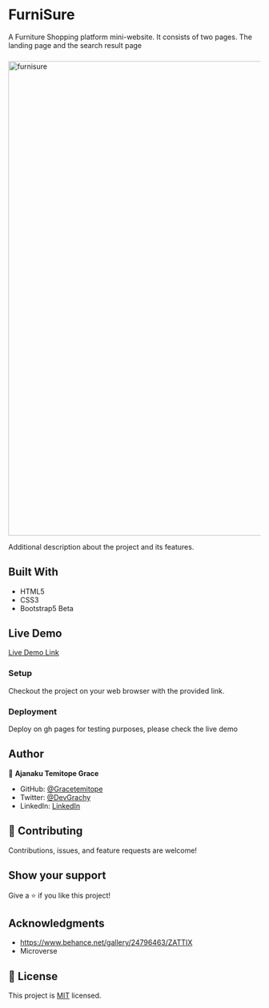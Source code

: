 # FurniSure
A Furniture Shopping platform mini-website. It consists of two pages. The landing page and the search result page

### 

<img width="949" alt="furnisure" src="https://user-images.githubusercontent.com/58818795/102397602-f00b9c80-3f92-11eb-9c6e-b3f9bb0969a6.png">

Additional description about the project and its features.

## Built With

- HTML5
- CSS3
- Bootstrap5 Beta


## Live Demo

[Live Demo Link](https://gracetemitope.github.io/FurniSure/)



### Setup
Checkout the project on your web browser with the provided link.

### Deployment
Deploy on gh pages for testing purposes, please check the live demo


## Author

👤 **Ajanaku Temitope Grace**

- GitHub: [@Gracetemitope](https://github.com/Gracetemitope)
- Twitter: [@DevGrachy](https://twitter.com/DevGrachy)
- LinkedIn: [LinkedIn](https://www.linkedin.com/in/ajanaku-temitope-427778199/)

## 🤝 Contributing

Contributions, issues, and feature requests are welcome!


## Show your support

Give a ⭐️ if you like this project!

## Acknowledgments

- https://www.behance.net/gallery/24796463/ZATTIX
- Microverse

## 📝 License

This project is [MIT](./LICENSE) licensed.
